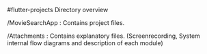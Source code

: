 #flutter-projects
Directory overview

/MovieSearchApp :
Contains project files.

/Attachments :
Contains explanatory files.
(Screenrecording, System internal flow diagrams and description of each module)
